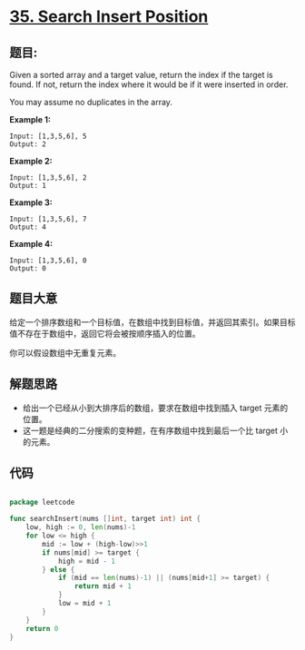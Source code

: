 # [35. Search Insert Position](https://leetcode.com/problems/search-insert-position/)


## 题目:

Given a sorted array and a target value, return the index if the target is found. If not, return the index where it would be if it were inserted in order.

You may assume no duplicates in the array.

**Example 1:**

    Input: [1,3,5,6], 5
    Output: 2

**Example 2:**

    Input: [1,3,5,6], 2
    Output: 1

**Example 3:**

    Input: [1,3,5,6], 7
    Output: 4

**Example 4:**

    Input: [1,3,5,6], 0
    Output: 0


## 题目大意

给定一个排序数组和一个目标值，在数组中找到目标值，并返回其索引。如果目标值不存在于数组中，返回它将会被按顺序插入的位置。

你可以假设数组中无重复元素。

## 解题思路

- 给出一个已经从小到大排序后的数组，要求在数组中找到插入 target 元素的位置。
- 这一题是经典的二分搜索的变种题，在有序数组中找到最后一个比 target 小的元素。

## 代码

```go

package leetcode

func searchInsert(nums []int, target int) int {
	low, high := 0, len(nums)-1
	for low <= high {
		mid := low + (high-low)>>1
		if nums[mid] >= target {
			high = mid - 1
		} else {
			if (mid == len(nums)-1) || (nums[mid+1] >= target) {
				return mid + 1
			}
			low = mid + 1
		}
	}
	return 0
}


```
